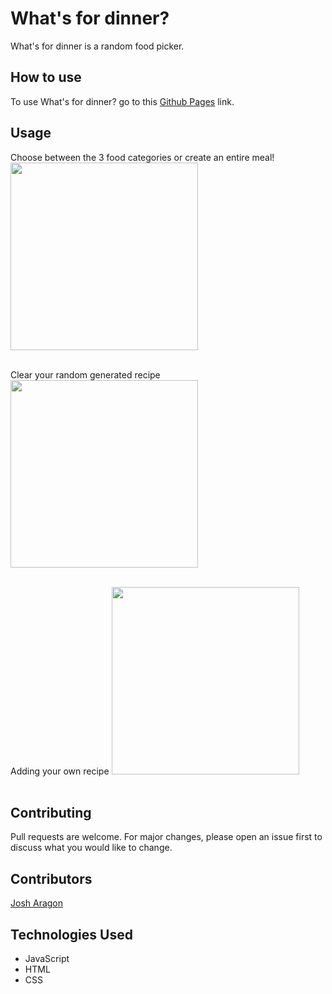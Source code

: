 # What's for dinner?

What's for dinner is a random food picker. 
## How to use

To use What's for dinner? go to this [Github Pages](https://josharagon.github.io/whats-for-dinner/) link.



## Usage
Choose between the 3 food categories or create an entire meal!
<img src="https://gyazo.com/24bf343c92aac6035ab2d772933e1257.gif" width=300 height=300>
<br/>
<br/>

Clear your random generated recipe
<img src="https://gyazo.com/5ae9e59ad06b1186c62eab318a82a009.gif" width=300 height=300>
<br/>
<br/>

Adding your own recipe
<img src="https://gyazo.com/9fa0714e59b33f6d21a613b93a69afc1.gif" width=300 height=300>
<br/>
<br/>

## Contributing
Pull requests are welcome. For major changes, please open an issue first to discuss what you would like to change.

## Contributors 
[Josh Aragon](github.com/josharagon)

## Technologies Used
* JavaScript
* HTML
* CSS
